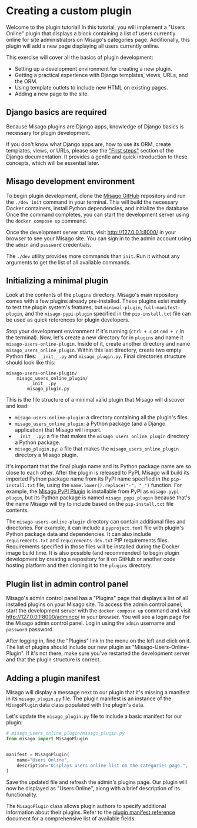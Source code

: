 # Creating a custom plugin

Welcome to the plugin tutorial! In this tutorial, you will implement a "Users Online" plugin that displays a block containing a list of users currently online for site administrators on Misago's categories page. Additionally, this plugin will add a new page displaying all users currently online.

This exercise will cover all the basics of plugin development:

- Setting up a development environment for creating a new plugin.
- Getting a practical experience with Django templates, views, URLs, and the ORM.
- Using template outlets to include new HTML on existing pages.
- Adding a new page to the site.


## Django basics are required

Because Misago plugins are Django apps, knowledge of Django basics is necessary for plugin development.

If you don't know what Django apps are, how to use its ORM, create templates, views, or URLs, please see the ["First steps"](https://docs.djangoproject.com/en/5.0/#first-steps) section of the Django documentation. It provides a gentle and quick introduction to these concepts, which will be essential later.


## Misago development environment

To begin plugin development, clone the [Misago GitHub](https://github.com/rafalp/Misago) repository and run the `./dev init` command in your terminal. This will build the necessary Docker containers, install Python dependencies, and initialize the database. Once the command completes, you can start the development server using the `docker compose up` command.

Once the development server starts, visit http://127.0.0.1:8000/ in your browser to see your Misago site. You can sign in to the admin account using the `admin` and `password` credentials.

The `./dev` utility provides more commands than `init`. Run it without any arguments to get the list of all available commands.


## Initializing a minimal plugin

Look at the contents of the `plugins` directory. Misago's main repository comes with a few plugins already pre-installed. These plugins exist mainly to test the plugin system's features, but `minimal-plugin`, `full-manifest-plugin`, and the `misago-pypi-plugin` specified in the `pip-install.txt` file can be used as quick references for plugin developers.

Stop your development environment if it's running (`ctrl + c` or `cmd + c` in the terminal). Now, let's create a new directory for in `plugins` and name it `misago-users-online-plugin`. Inside of it, create another directory and name `misago_users_online_plugin`. Within this last directory, create two empty Python files: `__init__.py` and `misago_plugin.py`. Final directories structure should look like this:

```
misago-users-online-plugin/
    misago_users_online_plugin/
        __init__.py
        misago_plugin.py
```

This is the file structure of a minimal valid plugin that Misago will discover and load:

- `misago-users-online-plugin`: a directory containing all the plugin's files.
- `misago_users_online_plugin`: a Python package (and a Django application) that Misago will import.
- `__init__.py`: a file that makes the `misago_users_online_plugin` directory a Python package.
- `misago_plugin.py`: a file that makes the `misago_users_online_plugin` directory a Misago plugin.

It's important that the final plugin name and its Python package name are so close to each other. After the plugin is released to PyPI, Misago will build its imported Python package name from its PyPI name specified in the `pip-install.txt` file, using the `name.lower().replace("-", "_")` function. For example, the [Misago PyPI Plugin](https://pypi.org/project/misago-pypi-plugin/) is installable from PyPI as `misago-pypi-plugin`, but its Python package is named `misago_pypi_plugin` because that's the name Misago will try to include based on the `pip-install.txt` file contents.

The `misago-users-online-plugin` directory can contain additional files and directories. For example, it can include a `pyproject.toml` file with plugin's Python package data and dependencies. It can also include `requirements.txt` and `requirements-dev.txt` PIP requirements files. Requirements specified in those files will be installed during the Docker image build time. It is also possible (and recommended) to begin plugin development by creating a repository for it on GitHub or another code hosting platform and then cloning it to the `plugins` directory.


## Plugin list in admin control panel

Misago's admin control panel has a "Plugins" page that displays a list of all installed plugins on your Misago site. To access the admin control panel, start the development server with the `docker compose up` command and visit http://127.0.0.1:8000/admincp/ in your browser. You will see a login page for the Misago admin control panel. Log in using the `admin` username and `password` password.

After logging in, find the "Plugins" link in the menu on the left and click on it. The list of plugins should include our new plugin as "Misago-Users-Online-Plugin". If it's not there, make sure you've restarted the development server and that the plugin structure is correct.


## Adding a plugin manifest

Misago will display a message next to our plugin that it's missing a manifest in its `misago_plugin.py` file. The plugin manifest is an instance of the `MisagoPlugin` data class populated with the plugin's data.

Let's update the `misago_plugin.py` file to include a basic manifest for our plugin:

```python
# misago_users_online_plugin/misago_plugin.py
from misago import MisagoPlugin


manifest = MisagoPlugin(
    name="Users Online",
    description="Displays users online list on the categories page.",
)
```

Save the updated file and refresh the admin's plugins page. Our plugin will now be displayed as "Users Online", along with a brief description of its functionality.

The `MisagoPlugin` class allows plugin authors to specify additional information about their plugins. Refer to the [plugin manifest reference](./plugin-manifest-reference.md) document for a comprehensive list of available fields.